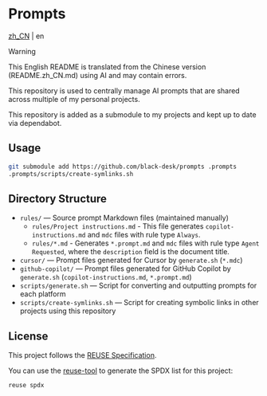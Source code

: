 
# Prompts

[zh_CN](./README.zh_CN.md) | en

> [!WARNING]
> This English README is translated from the Chinese version (README.zh_CN.md)
> using AI and may contain errors.

This repository is used to centrally manage AI prompts that are shared across multiple of my personal projects.

This repository is added as a submodule to my projects and kept up to date via dependabot.

## Usage

```bash
git submodule add https://github.com/black-desk/prompts .prompts
.prompts/scripts/create-symlinks.sh
```

## Directory Structure

- `rules/` —
  Source prompt Markdown files (maintained manually)
  - `rules/Project instructions.md` -
    This file generates `copilot-instructions.md` and `mdc` files with rule type `Always`.
  - `rules/*.md` -
    Generates `*.prompt.md` and `mdc` files with rule type `Agent Requested`, where the `description` field is the document title.
- `cursor/` —
  Prompt files generated for Cursor by `generate.sh` (`*.mdc`)
- `github-copilot/` —
  Prompt files generated for GitHub Copilot by `generate.sh` (`copilot-instructions.md`, `*.prompt.md`)
- `scripts/generate.sh` — Script for converting and outputting prompts for each platform
- `scripts/create-symlinks.sh` — Script for creating symbolic links in other projects using this repository

## License

This project follows the [REUSE Specification](https://reuse.software/spec-3.3/).

You can use the [reuse-tool](https://github.com/fsfe/reuse-tool) to generate the SPDX list for this project:

```bash
reuse spdx
```
